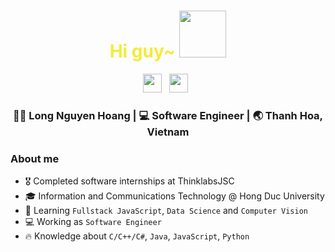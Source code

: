 <div align="center">
  <h1 style="color:#F3EB3B;"> Hi guy~ <img src="https://pic.chinesefontdesign.com/uploads/2018/02/chinesefontdesign.com-2018-02-03_11-07-37_300383.gif" width="75px"></h1>
</div>
 
<p align='center'> 
<a href="https://www.linkedin.com/in/longnguyen1112//"><img height="30" src="https://raw.githubusercontent.com/trinwin/trinwin/master/icons/linkedin.png?raw=true"></a>&nbsp;&nbsp;
<a href="https://www.facebook.com/nguyenlong.crazy/"><img height="30" src="https://raw.githubusercontent.com/trinwin/trinwin/master/icons/facebook.png?raw=true"></a>&nbsp;&nbsp;

<div align="center">
<h3> 👨‍💼 Long Nguyen Hoang    |     💻 Software Engineer    |    🌏 Thanh Hoa, Vietnam </h3> 
</div>

### About me 

- 🎖 Completed software internships at ThinklabsJSC
- :mortar_board: Information and Communications Technology @ Hong Duc University
- 🌱 Learning `Fullstack JavaScript`, `Data Science` and `Computer Vision`
- :computer: Working as `Software Engineer`
- 🔥 Knowledge about `C/C++/C#`, `Java`, `JavaScript`, `Python`

